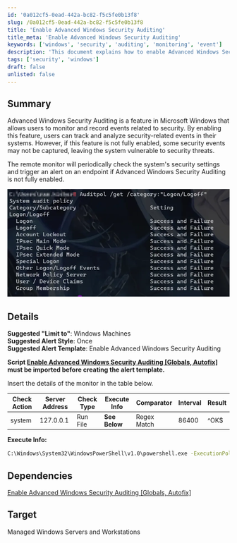 ```yaml
---
id: '0a012cf5-0ead-442a-bc82-f5c5fe0b13f8'
slug: /0a012cf5-0ead-442a-bc82-f5c5fe0b13f8
title: 'Enable Advanced Windows Security Auditing'
title_meta: 'Enable Advanced Windows Security Auditing'
keywords: ['windows', 'security', 'auditing', 'monitoring', 'event']
description: 'This document explains how to enable Advanced Windows Security Auditing in Microsoft Windows to monitor and record security-related events. It details the setup of alerts and the necessary scripts to ensure comprehensive security monitoring on managed Windows servers and workstations.'
tags: ['security', 'windows']
draft: false
unlisted: false
---
```


## Summary

Advanced Windows Security Auditing is a feature in Microsoft Windows that allows users to monitor and record events related to security. By enabling this feature, users can track and analyze security-related events in their systems. However, if this feature is not fully enabled, some security events may not be captured, leaving the system vulnerable to security threats.

The remote monitor will periodically check the system's security settings and trigger an alert on an endpoint if Advanced Windows Security Auditing is not fully enabled.

![Fully enabled Advanced Windows Security Auditing](../../../static/img/docs/0a012cf5-0ead-442a-bc82-f5c5fe0b13f8/image_1.webp)

## Details

**Suggested "Limit to"**: Windows Machines  
**Suggested Alert Style**: Once  
**Suggested Alert Template**: Enable Advanced Windows Security Auditing 

**Script [Enable Advanced Windows Security Auditing [Globals, Autofix]](/docs/3c74153d-7575-485c-bd6d-c5e002384cbd) must be imported before creating the alert template.**

Insert the details of the monitor in the table below.

| Check Action | Server Address | Check Type | Execute Info | Comparator | Interval | Result     |
|--------------|----------------|------------|---------------|------------|----------|------------|
| system       | 127.0.0.1      | Run File   | **See Below** | Regex Match | 86400 | ^OK$|^$ |

**Execute Info:** 
```cmd
C:\Windows\System32\WindowsPowerShell\v1.0\powershell.exe -ExecutionPolicy Bypass -Command "$ErroractionPreference= 'SilentlyContinue';$Auditing = (auditpol /get /category:'Logon/Logoff')[4..30];$psout = @(); foreach ($Audit in $Auditing) {if($Audit -NotMatch 'Success and Failure|^\s*$') { $psout += $Audit}}; return $psout"
```

## Dependencies

[Enable Advanced Windows Security Auditing [Globals, Autofix]](/docs/3c74153d-7575-485c-bd6d-c5e002384cbd)

## Target

Managed Windows Servers and Workstations